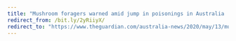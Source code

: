 ```yaml
---
title: "Mushroom foragers warned amid jump in poisonings in Australia | Australia news | The Guardian"
redirect_from: /bit.ly/2yRiiyX/
redirect_to: "https://www.theguardian.com/australia-news/2020/may/13/mushroom-foragers-warned-amid-jump-in-poisonings-in-australia"
---
```

